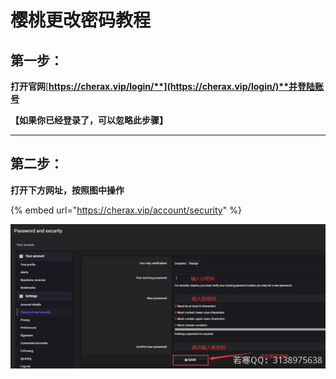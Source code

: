 # 樱桃更改密码教程

## **第一步：**

**打开官网**[**https://cherax.vip/login/**](https://cherax.vip/login/)**并登陆账号**

**【如果你已经登录了，可以忽略此步骤】**

****

## **第二步：**

**打开下方网址，按照图中操作**

{% embed url="https://cherax.vip/account/security" %}

![](<../../.gitbook/assets/image (37).png>)
